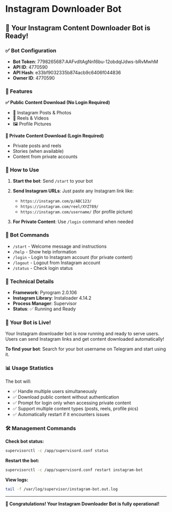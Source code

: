 # Instagram Downloader Bot

## 🤖 Your Instagram Content Downloader Bot is Ready!

### ✅ Bot Configuration
- **Bot Token**: 7798265687:AAFvdltAgNn16bu-12obdqIJdws-bRvMwhM
- **API ID**: 4770590
- **API Hash**: e33bf9032335b874acb9c6406f044836
- **Owner ID**: 4770590

### 🚀 Features

**✅ Public Content Download (No Login Required)**
- 📸 Instagram Posts & Photos
- 🎥 Reels & Videos
- 🖼️ Profile Pictures

**🔐 Private Content Download (Login Required)**
- Private posts and reels
- Stories (when available)
- Content from private accounts

### 📱 How to Use

1. **Start the bot**: Send `/start` to your bot
2. **Send Instagram URLs**: Just paste any Instagram link like:
   - `https://instagram.com/p/ABC123/`
   - `https://instagram.com/reel/XYZ789/`
   - `https://instagram.com/username/` (for profile picture)

3. **For Private Content**: Use `/login` command when needed

### 🎯 Bot Commands

- `/start` - Welcome message and instructions
- `/help` - Show help information
- `/login` - Login to Instagram account (for private content)
- `/logout` - Logout from Instagram account
- `/status` - Check login status

### 🔧 Technical Details

- **Framework**: Pyrogram 2.0.106
- **Instagram Library**: Instaloader 4.14.2
- **Process Manager**: Supervisor
- **Status**: ✅ Running and Ready

### 🎉 Your Bot is Live!

Your Instagram downloader bot is now running and ready to serve users. Users can send Instagram links and get content downloaded automatically!

**To find your bot**: Search for your bot username on Telegram and start using it.

### 📊 Usage Statistics

The bot will:
- ✅ Handle multiple users simultaneously
- ✅ Download public content without authentication
- ✅ Prompt for login only when accessing private content
- ✅ Support multiple content types (posts, reels, profile pics)
- ✅ Automatically restart if it encounters issues

### 🛠️ Management Commands

**Check bot status:**
```bash
supervisorctl -c /app/supervisord.conf status
```

**Restart the bot:**
```bash
supervisorctl -c /app/supervisord.conf restart instagram-bot
```

**View logs:**
```bash
tail -f /var/log/supervisor/instagram-bot.out.log
```

---

**🎊 Congratulations! Your Instagram Downloader Bot is fully operational!**